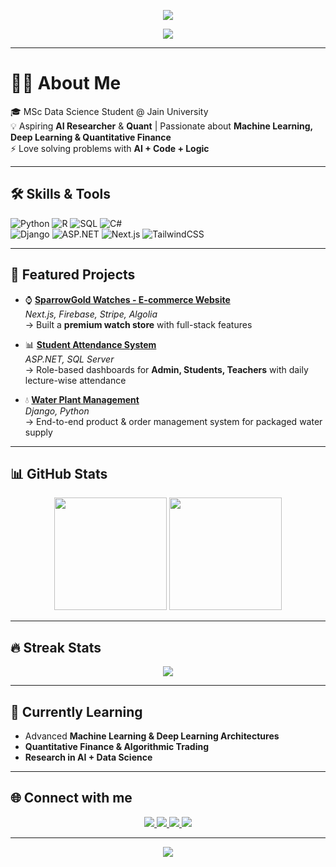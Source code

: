 <!-- Stylish Banner -->
<p align="center">
  <img src="https://capsule-render.vercel.app/api?type=waving&color=0:0D1117,100:243B55&height=200&section=header&text=Maulik%20Chothani&fontSize=50&fontColor=FFD700&animation=fadeIn&fontAlignY=35&font=Fira%20Code"/>
</p>








<!-- Animated Typing Effect -->
<p align="center">
  <img src="https://readme-typing-svg.herokuapp.com?font=Poppins&size=24&duration=4000&pause=1000&color=58A6FF&center=true&vCenter=true&width=700&lines=👋+Hi,+I'm+Maulik+Chothani;MSc+Data+Science+Student;Aspiring+AI+Researcher+%7C+Quant;Passionate+about+ML,+DL,+Finance" />
</p>

---

# 👨‍💻 About Me  
🎓 MSc Data Science Student @ Jain University  
💡 Aspiring **AI Researcher** & **Quant** | Passionate about **Machine Learning, Deep Learning & Quantitative Finance**  
⚡ Love solving problems with **AI + Code + Logic**  

---

## 🛠️ Skills & Tools
<p align="center">
  
![Python](https://img.shields.io/badge/-Python-3776AB?style=for-the-badge&logo=python&logoColor=white)
![R](https://img.shields.io/badge/-R-276DC3?style=for-the-badge&logo=r&logoColor=white)
![SQL](https://img.shields.io/badge/-SQL-4479A1?style=for-the-badge&logo=postgresql&logoColor=white)
![C#](https://img.shields.io/badge/-C%23-239120?style=for-the-badge&logo=c-sharp&logoColor=white)  
![Django](https://img.shields.io/badge/-Django-092E20?style=for-the-badge&logo=django&logoColor=white)
![ASP.NET](https://img.shields.io/badge/-ASP.NET-5C2D91?style=for-the-badge&logo=.net&logoColor=white)
![Next.js](https://img.shields.io/badge/-Next.js-000000?style=for-the-badge&logo=next.js&logoColor=white)
![TailwindCSS](https://img.shields.io/badge/-TailwindCSS-38B2AC?style=for-the-badge&logo=tailwind-css&logoColor=white)

</p>

---

## 📂 Featured Projects  

- ⌚ **[SparrowGold Watches - E-commerce Website](#)**  
   *Next.js, Firebase, Stripe, Algolia*  
   → Built a **premium watch store** with full-stack features  

- 📊 **[Student Attendance System](#)**  
   *ASP.NET, SQL Server*  
   → Role-based dashboards for **Admin, Students, Teachers** with daily lecture-wise attendance  

- 💧 **[Water Plant Management](#)**  
   *Django, Python*  
   → End-to-end product & order management system for packaged water supply  

---

## 📊 GitHub Stats
<p align="center">
  <img src="https://github-readme-stats.vercel.app/api?username=maulikcmr05&show_icons=true&theme=radical&bg_color=0D1117,141E30,243B55&title_color=58A6FF&text_color=FFFFFF" height="180px"/>
  <img src="https://github-readme-stats.vercel.app/api/top-langs/?username=maulikcmr05&layout=compact&theme=radical&bg_color=0D1117,141E30,243B55&title_color=58A6FF&text_color=FFFFFF" height="180px"/>
</p>

---

## 🔥 Streak Stats
<p align="center">
  <img src="https://streak-stats.demolab.com?user=maulikcmr05&theme=highcontrast&background=141E30&ring=58A6FF&fire=FF4500&currStreakLabel=FFFFFF" />
</p>

---

## 🌱 Currently Learning  
- Advanced **Machine Learning & Deep Learning Architectures**  
- **Quantitative Finance & Algorithmic Trading**  
- **Research in AI + Data Science**  

---

## 🌐 Connect with me  
<p align="center">
  <a href="https://www.linkedin.com/in/maulik-chothani-aa82a5345" target="_blank">
    <img src="https://img.shields.io/badge/LinkedIn-0077B5?style=for-the-badge&logo=linkedin&logoColor=white"/>
  </a>
  <a href="mailto:maulikcmr05@gmail.com">
    <img src="https://img.shields.io/badge/Gmail-D14836?style=for-the-badge&logo=gmail&logoColor=white"/>
  </a>
  <a href="https://github.com/maulikcmr05">
    <img src="https://img.shields.io/badge/GitHub-100000?style=for-the-badge&logo=github&logoColor=white"/>
  </a>
  <a href="#">
    <img src="https://img.shields.io/badge/Portfolio-000000?style=for-the-badge&logo=vercel&logoColor=white"/>
  </a>
</p>

---

<!-- Footer Banner -->
<p align="center">
  <img src="https://capsule-render.vercel.app/api?type=waving&color=0:243B55,100:0D1117&height=120&section=footer"/>
</p>
